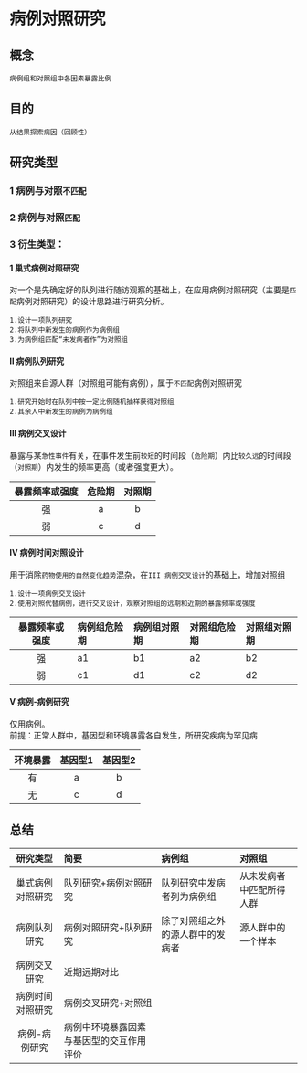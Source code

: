 
# 病例对照研究
## 概念
`病例组和对照组中各因素暴露比例`
## 目的
`从结果探索病因（回顾性）`
## 研究类型
### 1 病例与对照`不匹配`
### 2 病例与对照`匹配`
### 3 衍生类型：
#### 1 巢式病例对照研究
对一个是先确定好的队列进行随访观察的基础上，在应用病例对照研究（主要是`匹配`病例对照研究）的设计思路进行研究分析。  
```
1.设计一项队列研究  
2.将队列中新发生的病例作为病例组
3.为病例组匹配“未发病者作”为对照组
```

#### II 病例队列研究
对照组来自源人群（对照组可能有病例），属于`不匹配`病例对照研究
```
1.研究开始时在队列中按一定比例随机抽样获得对照组
2.其余人中新发生的病例为病例组
```

#### III 病例交叉设计
暴露与某`急性事件`有关，在事件发生前`较短`的时间段（`危险期`）内比`较久远`的时间段（`对照期`）内发生的频率更高（或者强度更大）。

|暴露频率或强度|危险期|对照期|
|:-:|:-:|:-:|
|强|a|b|
|弱|c|d|

#### IV 病例时间对照设计
用于消除`药物使用的自然变化趋势`混杂，在`III 病例交叉设计`的基础上，增加对照组
```
1.设计一项病例交叉设计
2.使用对照代替病例，进行交叉设计，观察对照组的远期和近期的暴露频率或强度
```

|暴露频率或强度|病例组危险期|病例组对照期|对照组危险期|对照组对照期|
|:-:|:-|:-|:-|:-|
|强|a1|b1|a2|b2|
|弱|c1|d1|c2|d2|

#### V 病例-病例研究
仅用病例。  
前提：正常人群中，基因型和环境暴露各自发生，所研究疾病为罕见病  

|环境暴露|基因型1|基因型2|
|:-:    |:-:|:-:|
|有     |a|b|
|无     |c|d|
 
总结
---
|研究类型        |简要|病例组|对照组|
|:--:           |:-  |:-   |:-   |
|巢式病例对照研究 |队列研究+病例对照研究|队列研究中发病者列为病例组|从未发病者中匹配所得人群|
|病例队列研究    |病例对照研究+队列研究|除了对照组之外的源人群中的发病者|源人群中的一个样本|
|病例交叉研究    |近期远期对比|||
|病例时间对照研究 |病例交叉研究+对照组|||
|病例-病例研究   |病例中环境暴露因素与基因型的交互作用评价|||

